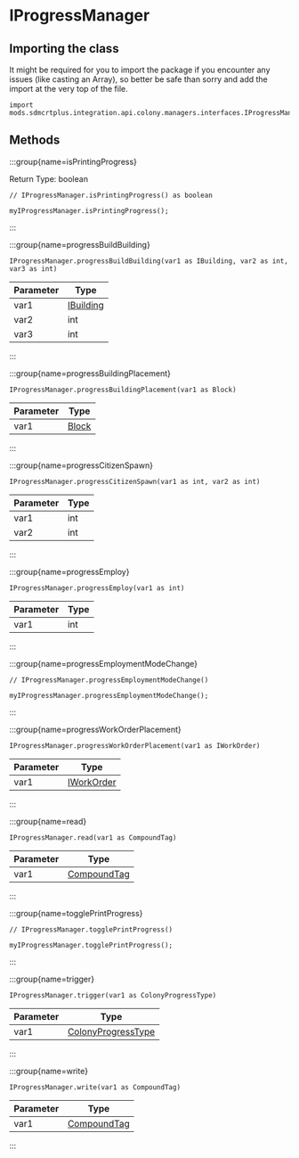 # IProgressManager

## Importing the class

It might be required for you to import the package if you encounter any issues (like casting an Array), so better be safe than sorry and add the import at the very top of the file.
```zenscript
import mods.sdmcrtplus.integration.api.colony.managers.interfaces.IProgressManager;
```


## Methods

:::group{name=isPrintingProgress}

Return Type: boolean

```zenscript
// IProgressManager.isPrintingProgress() as boolean

myIProgressManager.isPrintingProgress();
```

:::

:::group{name=progressBuildBuilding}

```zenscript
IProgressManager.progressBuildBuilding(var1 as IBuilding, var2 as int, var3 as int)
```

| Parameter |                                         Type                                          |
|-----------|---------------------------------------------------------------------------------------|
| var1      | [IBuilding](/mods/sdmcrtplus/integration/minecolonies/api/colony/buildings/IBuilding) |
| var2      | int                                                                                   |
| var3      | int                                                                                   |


:::

:::group{name=progressBuildingPlacement}

```zenscript
IProgressManager.progressBuildingPlacement(var1 as Block)
```

| Parameter |               Type                |
|-----------|-----------------------------------|
| var1      | [Block](/vanilla/api/block/Block) |


:::

:::group{name=progressCitizenSpawn}

```zenscript
IProgressManager.progressCitizenSpawn(var1 as int, var2 as int)
```

| Parameter | Type |
|-----------|------|
| var1      | int  |
| var2      | int  |


:::

:::group{name=progressEmploy}

```zenscript
IProgressManager.progressEmploy(var1 as int)
```

| Parameter | Type |
|-----------|------|
| var1      | int  |


:::

:::group{name=progressEmploymentModeChange}

```zenscript
// IProgressManager.progressEmploymentModeChange()

myIProgressManager.progressEmploymentModeChange();
```

:::

:::group{name=progressWorkOrderPlacement}

```zenscript
IProgressManager.progressWorkOrderPlacement(var1 as IWorkOrder)
```

| Parameter |                                           Type                                           |
|-----------|------------------------------------------------------------------------------------------|
| var1      | [IWorkOrder](/mods/sdmcrtplus/integration/minecolonies/api/colony/workorders/IWorkOrder) |


:::

:::group{name=read}

```zenscript
IProgressManager.read(var1 as CompoundTag)
```

| Parameter |                      Type                       |
|-----------|-------------------------------------------------|
| var1      | [CompoundTag](/mods/sdmcrtplus/nbt/CompoundTag) |


:::

:::group{name=togglePrintProgress}

```zenscript
// IProgressManager.togglePrintProgress()

myIProgressManager.togglePrintProgress();
```

:::

:::group{name=trigger}

```zenscript
IProgressManager.trigger(var1 as ColonyProgressType)
```

| Parameter |                                             Type                                              |
|-----------|-----------------------------------------------------------------------------------------------|
| var1      | [ColonyProgressType](/mods/sdmcrtplus/integration/minecolonies/api/colony/ColonyProgressType) |


:::

:::group{name=write}

```zenscript
IProgressManager.write(var1 as CompoundTag)
```

| Parameter |                      Type                       |
|-----------|-------------------------------------------------|
| var1      | [CompoundTag](/mods/sdmcrtplus/nbt/CompoundTag) |


:::


